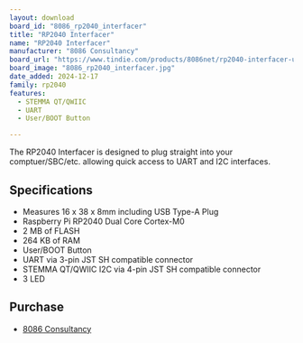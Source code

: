 ```yaml
---
layout: download
board_id: "8086_rp2040_interfacer"
title: "RP2040 Interfacer"
name: "RP2040 Interfacer"
manufacturer: "8086 Consultancy"
board_url: "https://www.tindie.com/products/8086net/rp2040-interfacer-uarti2c/"
board_image: "8086_rp2040_interfacer.jpg"
date_added: 2024-12-17
family: rp2040
features:
  - STEMMA QT/QWIIC
  - UART
  - User/BOOT Button

---
```


The RP2040 Interfacer is designed to plug straight into your comptuer/SBC/etc. allowing quick access to UART and I2C interfaces.


## Specifications

  - Measures 16 x 38 x 8mm including USB Type-A Plug
  - Raspberry Pi RP2040 Dual Core Cortex-M0
  - 2 MB of FLASH
  - 264 KB of RAM
  - User/BOOT Button
  - UART via 3-pin JST SH compatible connector
  - STEMMA QT/QWIIC I2C via 4-pin JST SH compatible connector
  - 3 LED

## Purchase
* [8086 Consultancy](https://www.tindie.com/products/8086net/rp2040-interfacer-uarti2c/)

